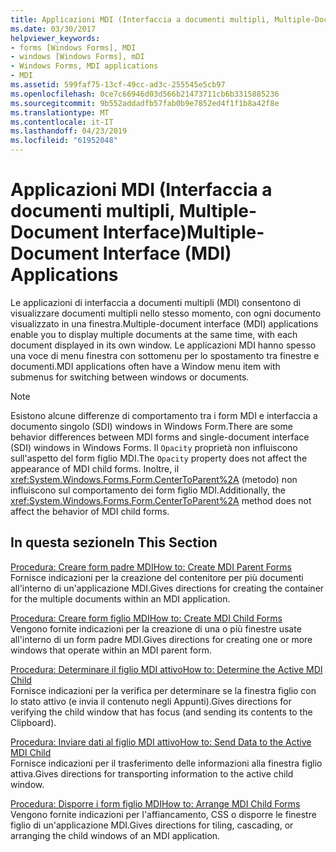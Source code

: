 ```yaml
---
title: Applicazioni MDI (Interfaccia a documenti multipli, Multiple-Document Interface)
ms.date: 03/30/2017
helpviewer_keywords:
- forms [Windows Forms], MDI
- windows [Windows Forms], mDI
- Windows Forms, MDI applications
- MDI
ms.assetid: 599faf75-13cf-49cc-ad3c-255545e5cb97
ms.openlocfilehash: 0ce7c66946d03d566b21473711cb6b3315885236
ms.sourcegitcommit: 9b552addadfb57fab0b9e7852ed4f1f1b8a42f8e
ms.translationtype: MT
ms.contentlocale: it-IT
ms.lasthandoff: 04/23/2019
ms.locfileid: "61952048"
---
```

# <a name="multiple-document-interface-mdi-applications"></a><span data-ttu-id="bcda9-102">Applicazioni MDI (Interfaccia a documenti multipli, Multiple-Document Interface)</span><span class="sxs-lookup"><span data-stu-id="bcda9-102">Multiple-Document Interface (MDI) Applications</span></span>
<span data-ttu-id="bcda9-103">Le applicazioni di interfaccia a documenti multipli (MDI) consentono di visualizzare documenti multipli nello stesso momento, con ogni documento visualizzato in una finestra.</span><span class="sxs-lookup"><span data-stu-id="bcda9-103">Multiple-document interface (MDI) applications enable you to display multiple documents at the same time, with each document displayed in its own window.</span></span> <span data-ttu-id="bcda9-104">Le applicazioni MDI hanno spesso una voce di menu finestra con sottomenu per lo spostamento tra finestre e documenti.</span><span class="sxs-lookup"><span data-stu-id="bcda9-104">MDI applications often have a Window menu item with submenus for switching between windows or documents.</span></span>  
  
> [!NOTE]
>  <span data-ttu-id="bcda9-105">Esistono alcune differenze di comportamento tra i form MDI e interfaccia a documento singolo (SDI) windows in Windows Form.</span><span class="sxs-lookup"><span data-stu-id="bcda9-105">There are some behavior differences between MDI forms and single-document interface (SDI) windows in Windows Forms.</span></span> <span data-ttu-id="bcda9-106">Il `Opacity` proprietà non influiscono sull'aspetto del form figlio MDI.</span><span class="sxs-lookup"><span data-stu-id="bcda9-106">The `Opacity` property does not affect the appearance of MDI child forms.</span></span> <span data-ttu-id="bcda9-107">Inoltre, il <xref:System.Windows.Forms.Form.CenterToParent%2A> (metodo) non influiscono sul comportamento dei form figlio MDI.</span><span class="sxs-lookup"><span data-stu-id="bcda9-107">Additionally, the <xref:System.Windows.Forms.Form.CenterToParent%2A> method does not affect the behavior of MDI child forms.</span></span>  
  
## <a name="in-this-section"></a><span data-ttu-id="bcda9-108">In questa sezione</span><span class="sxs-lookup"><span data-stu-id="bcda9-108">In This Section</span></span>  
 [<span data-ttu-id="bcda9-109">Procedura: Creare form padre MDI</span><span class="sxs-lookup"><span data-stu-id="bcda9-109">How to: Create MDI Parent Forms</span></span>](how-to-create-mdi-parent-forms.md)  
 <span data-ttu-id="bcda9-110">Fornisce indicazioni per la creazione del contenitore per più documenti all'interno di un'applicazione MDI.</span><span class="sxs-lookup"><span data-stu-id="bcda9-110">Gives directions for creating the container for the multiple documents within an MDI application.</span></span>  
  
 [<span data-ttu-id="bcda9-111">Procedura: Creare form figlio MDI</span><span class="sxs-lookup"><span data-stu-id="bcda9-111">How to: Create MDI Child Forms</span></span>](how-to-create-mdi-child-forms.md)  
 <span data-ttu-id="bcda9-112">Vengono fornite indicazioni per la creazione di una o più finestre usate all'interno di un form padre MDI.</span><span class="sxs-lookup"><span data-stu-id="bcda9-112">Gives directions for creating one or more windows that operate within an MDI parent form.</span></span>  
  
 [<span data-ttu-id="bcda9-113">Procedura: Determinare il figlio MDI attivo</span><span class="sxs-lookup"><span data-stu-id="bcda9-113">How to: Determine the Active MDI Child</span></span>](how-to-determine-the-active-mdi-child.md)  
 <span data-ttu-id="bcda9-114">Fornisce indicazioni per la verifica per determinare se la finestra figlio con lo stato attivo (e invia il contenuto negli Appunti).</span><span class="sxs-lookup"><span data-stu-id="bcda9-114">Gives directions for verifying the child window that has focus (and sending its contents to the Clipboard).</span></span>  
  
 [<span data-ttu-id="bcda9-115">Procedura: Inviare dati al figlio MDI attivo</span><span class="sxs-lookup"><span data-stu-id="bcda9-115">How to: Send Data to the Active MDI Child</span></span>](how-to-send-data-to-the-active-mdi-child.md)  
 <span data-ttu-id="bcda9-116">Fornisce indicazioni per il trasferimento delle informazioni alla finestra figlio attiva.</span><span class="sxs-lookup"><span data-stu-id="bcda9-116">Gives directions for transporting information to the active child window.</span></span>  
  
 [<span data-ttu-id="bcda9-117">Procedura: Disporre i form figlio MDI</span><span class="sxs-lookup"><span data-stu-id="bcda9-117">How to: Arrange MDI Child Forms</span></span>](how-to-arrange-mdi-child-forms.md)  
 <span data-ttu-id="bcda9-118">Vengono fornite indicazioni per l'affiancamento, CSS o disporre le finestre figlio di un'applicazione MDI.</span><span class="sxs-lookup"><span data-stu-id="bcda9-118">Gives directions for tiling, cascading, or arranging the child windows of an MDI application.</span></span>
